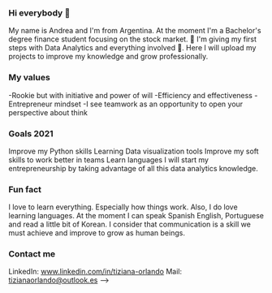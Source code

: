 ### Hi everybody 👋

My name is Andrea and I'm from Argentina. At the moment I'm a Bachelor's degree finance student focusing on the stock market. 
🐾 I'm giving my first steps with Data Analytics and everything involved 🐾. 
Here I will upload my projects to improve my knowledge and grow professionally. 

### My values

-Rookie but with initiative and power of will
-Efficiency and effectiveness 
-Entrepreneur mindset 
-I see teamwork as an opportunity to open your perspective about think

### Goals 2021

Improve my Python skills 
Learning Data visualization tools 
Improve my soft skills to work better in teams
Learn languages 
I will start my entrepreneurship by taking advantage of all this data analytics knowledge.


### Fun fact
I love to learn everything. Especially how things work. 
Also, I do love learning languages.
At the moment I can speak Spanish English, Portuguese and read a little bit of Korean. 
I consider that communication is a skill we must achieve and improve to grow as human beings. 

### Contact me

LinkedIn: www.linkedin.com/in/tiziana-orlando
Mail: tizianaorlando@outlook.es
-->

